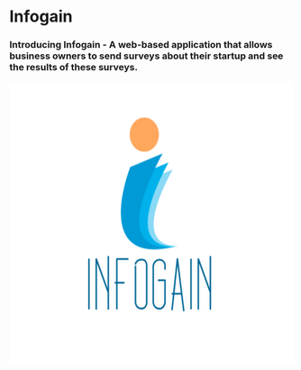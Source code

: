 # Infogain

### Introducing Infogain - A web-based application that allows business owners to send surveys about their startup and see the results of these surveys.

<img src="https://github.com/karan1525/Infogain/blob/master/logo.png" width="600" height="500" title="Infogain"> 
